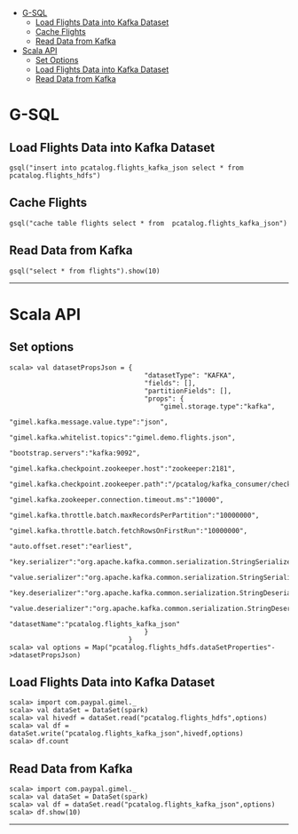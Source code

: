 
* [G-SQL](#g--sql)
    * [Load Flights Data into Kafka Dataset](#load-flights-data-into-kafka-dataset)
    * [Cache Flights](#cache-flights)
    * [Read Data from Kafka](#read-data-from-kafka)
* [Scala API](#scala-api)
    * [Set Options](#set-options)
    * [Load Flights Data into Kafka Dataset](#load-flights-data-into-kafka-dataset)
    * [Read Data from Kafka](#read-data-from-kafka)
   
# G-SQL

## Load Flights Data into Kafka Dataset
```
gsql("insert into pcatalog.flights_kafka_json select * from pcatalog.flights_hdfs")
```

## Cache Flights 
```
gsql("cache table flights select * from  pcatalog.flights_kafka_json")
```

## Read Data from Kafka
```
gsql("select * from flights").show(10)
```
______________________________________________________

# Scala API

## Set options
```
scala> val datasetPropsJson = { 
                                  "datasetType": "KAFKA",
                                  "fields": [],
                                  "partitionFields": [],
                                  "props": {
                                      "gimel.storage.type":"kafka",
                                		"gimel.kafka.message.value.type":"json",
                                		"gimel.kafka.whitelist.topics":"gimel.demo.flights.json",
                                		"bootstrap.servers":"kafka:9092",
                                		"gimel.kafka.checkpoint.zookeeper.host":"zookeeper:2181",
                                		"gimel.kafka.checkpoint.zookeeper.path":"/pcatalog/kafka_consumer/checkpoint/flights",
                                		"gimel.kafka.zookeeper.connection.timeout.ms":"10000",
                                		"gimel.kafka.throttle.batch.maxRecordsPerPartition":"10000000",
                                		"gimel.kafka.throttle.batch.fetchRowsOnFirstRun":"10000000",    
                                		"auto.offset.reset":"earliest",
                                		"key.serializer":"org.apache.kafka.common.serialization.StringSerializer",
                                		"value.serializer":"org.apache.kafka.common.serialization.StringSerializer",
                                		"key.deserializer":"org.apache.kafka.common.serialization.StringDeserializer",
                                		"value.deserializer":"org.apache.kafka.common.serialization.StringDeserializer",
                                		"datasetName":"pcatalog.flights_kafka_json"
                                  }
                              }
scala> val options = Map("pcatalog.flights_hdfs.dataSetProperties"->datasetPropsJson)
```

## Load Flights Data into Kafka Dataset
```
scala> import com.paypal.gimel._
scala> val dataSet = DataSet(spark)
scala> val hivedf = dataSet.read("pcatalog.flights_hdfs",options)
scala> val df = dataSet.write("pcatalog.flights_kafka_json",hivedf,options)
scala> df.count
```

## Read Data from Kafka
```
scala> import com.paypal.gimel._
scala> val dataSet = DataSet(spark)
scala> val df = dataSet.read("pcatalog.flights_kafka_json",options)
scala> df.show(10)
```
_________________________________________________



